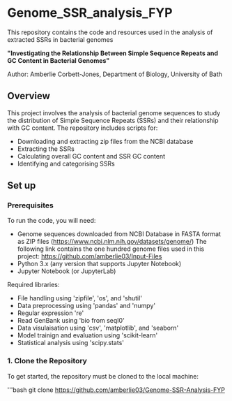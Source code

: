 # Genome_SSR_analysis_FYP
This repository contains the code and resources used in the analysis of extracted SSRs in bacterial genomes

**"Investigating the Relationship Between Simple Sequence Repeats and GC Content in Bacterial Genomes"**

Author: Amberlie Corbett-Jones, Department of Biology, University of Bath 

## Overview
This project involves the analysis of bacterial genome sequences to study the distribution of Simple Sequence Repeats (SSRs) and their relationship with GC content. The repository includes scripts for:
- Downloading and extracting zip files from the NCBI database
- Extracting the SSRs
- Calculating overall GC content and SSR GC content
- Identifying and categorising SSRs

## Set up

### Prerequisites
To run the code, you will need:
- Genome sequences downloaded from NCBI Database in FASTA format as ZIP files (https://www.ncbi.nlm.nih.gov/datasets/genome/)
  The following link contains the one hundred genome files used in this project: https://github.com/amberlie03/Input-Files 
- Python 3.x (any version that supports Jupyter Notebook)
- Jupyter Notebook (or JupyterLab)

Required libraries:
- File handling using 'zipfile', 'os', and 'shutil'
- Data preprocessing using 'pandas' and 'numpy'
- Regular expression 're'
- Read GenBank using 'bio from seqI0'
- Data visulaisation using 'csv', 'matplotlib', and 'seaborn'
- Model trainign and evaluation using 'scikit-learn'
- Statistical analysis using 'scipy.stats'

### 1. Clone the Repository
To get started, the repository must be cloned to the local machine:

'''bash
git clone https://github.com/amberlie03/Genome-SSR-Analysis-FYP
 
